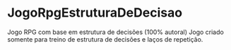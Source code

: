 # JogoRpgEstruturaDeDecisao
Jogo RPG com base em estrutura de decisões (100% autoral)
Jogo criado somente para treino de estrutura de decisões e laços de repetição.
